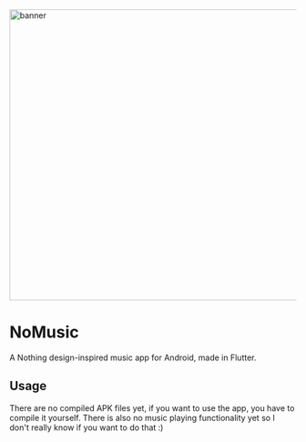 <img width="916" height="512" alt="banner" src="https://github.com/user-attachments/assets/5bf6cd73-a1b7-47dd-af92-d22661c1b10c" />

# NoMusic
A Nothing design-inspired music app for Android, made in Flutter.

## Usage
There are no compiled APK files yet, if you want to use the app, you have to compile it yourself. There is also no music playing functionality yet so I don't really know if you want to do that :)
